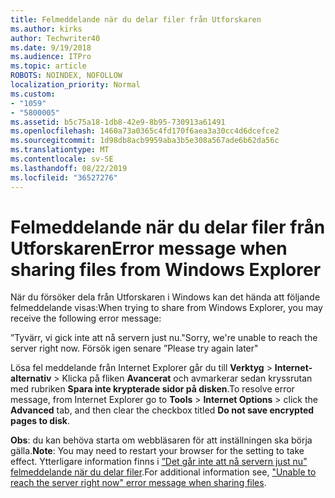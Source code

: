 ```yaml
---
title: Felmeddelande när du delar filer från Utforskaren
ms.author: kirks
author: Techwriter40
ms.date: 9/19/2018
ms.audience: ITPro
ms.topic: article
ROBOTS: NOINDEX, NOFOLLOW
localization_priority: Normal
ms.custom:
- "1059"
- "5800005"
ms.assetid: b5c75a18-1db8-42e9-8b95-730913a61491
ms.openlocfilehash: 1460a73a0365c4fd170f6aea3a30cc4d6dcefce2
ms.sourcegitcommit: 1d98db8acb9959aba3b5e308a567ade6b62da56c
ms.translationtype: MT
ms.contentlocale: sv-SE
ms.lasthandoff: 08/22/2019
ms.locfileid: "36527276"
---
```

# <a name="error-message-when-sharing-files-from-windows-explorer"></a><span data-ttu-id="65531-102">Felmeddelande när du delar filer från Utforskaren</span><span class="sxs-lookup"><span data-stu-id="65531-102">Error message when sharing files from Windows Explorer</span></span>

<span data-ttu-id="65531-103">När du försöker dela från Utforskaren i Windows kan det hända att följande felmeddelande visas:</span><span class="sxs-lookup"><span data-stu-id="65531-103">When trying to share from Windows Explorer, you may receive the following error message:</span></span>
  
<span data-ttu-id="65531-104">”Tyvärr, vi gick inte att nå servern just nu.</span><span class="sxs-lookup"><span data-stu-id="65531-104">"Sorry, we're unable to reach the server right now.</span></span> <span data-ttu-id="65531-105">Försök igen senare ”</span><span class="sxs-lookup"><span data-stu-id="65531-105">Please try again later"</span></span>
  
<span data-ttu-id="65531-106">Lösa fel meddelande från Internet Explorer går du till **Verktyg** \> **Internet-alternativ** \> Klicka på fliken **Avancerat** och avmarkerar sedan kryssrutan med rubriken **Spara inte krypterade sidor på disken**.</span><span class="sxs-lookup"><span data-stu-id="65531-106">To resolve error message, from Internet Explorer go to **Tools** \> **Internet Options** \> click the **Advanced** tab, and then clear the checkbox titled **Do not save encrypted pages to disk**.</span></span>
  
 <span data-ttu-id="65531-107">**Obs**: du kan behöva starta om webbläsaren för att inställningen ska börja gälla.</span><span class="sxs-lookup"><span data-stu-id="65531-107">**Note**: You may need to restart your browser for the setting to take effect.</span></span> <span data-ttu-id="65531-108">Ytterligare information finns i [”Det går inte att nå servern just nu” felmeddelande när du delar filer](https://go.microsoft.com/fwlink/?linkid=2022914).</span><span class="sxs-lookup"><span data-stu-id="65531-108">For additional information see, ["Unable to reach the server right now" error message when sharing files](https://go.microsoft.com/fwlink/?linkid=2022914).</span></span>
  